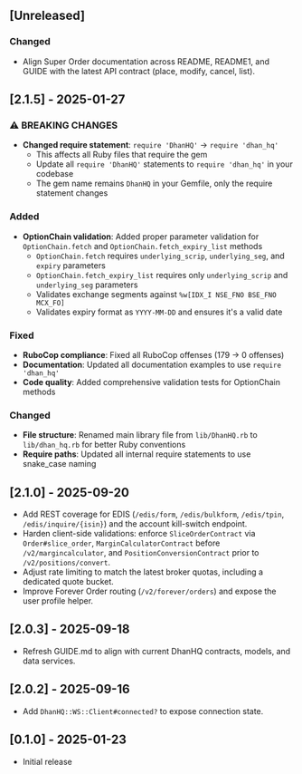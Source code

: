 ## [Unreleased]

### Changed
- Align Super Order documentation across README, README1, and GUIDE with the latest API contract (place, modify, cancel, list).

## [2.1.5] - 2025-01-27

### ⚠️ BREAKING CHANGES
- **Changed require statement**: `require 'DhanHQ'` → `require 'dhan_hq'`
  - This affects all Ruby files that require the gem
  - Update all `require 'DhanHQ'` statements to `require 'dhan_hq'` in your codebase
  - The gem name remains `DhanHQ` in your Gemfile, only the require statement changes

### Added
- **OptionChain validation**: Added proper parameter validation for `OptionChain.fetch` and `OptionChain.fetch_expiry_list` methods
  - `OptionChain.fetch` requires `underlying_scrip`, `underlying_seg`, and `expiry` parameters
  - `OptionChain.fetch_expiry_list` requires only `underlying_scrip` and `underlying_seg` parameters
  - Validates exchange segments against `%w[IDX_I NSE_FNO BSE_FNO MCX_FO]`
  - Validates expiry format as `YYYY-MM-DD` and ensures it's a valid date

### Fixed
- **RuboCop compliance**: Fixed all RuboCop offenses (179 → 0 offenses)
- **Documentation**: Updated all documentation examples to use `require 'dhan_hq'`
- **Code quality**: Added comprehensive validation tests for OptionChain methods

### Changed
- **File structure**: Renamed main library file from `lib/DhanHQ.rb` to `lib/dhan_hq.rb` for better Ruby conventions
- **Require paths**: Updated all internal require statements to use snake_case naming

## [2.1.0] - 2025-09-20

- Add REST coverage for EDIS (`/edis/form`, `/edis/bulkform`, `/edis/tpin`, `/edis/inquire/{isin}`) and the account kill-switch endpoint.
- Harden client-side validations: enforce `SliceOrderContract` via `Order#slice_order`, `MarginCalculatorContract` before `/v2/margincalculator`, and `PositionConversionContract` prior to `/v2/positions/convert`.
- Adjust rate limiting to match the latest broker quotas, including a dedicated quote bucket.
- Improve Forever Order routing (`/v2/forever/orders`) and expose the user profile helper.

## [2.0.3] - 2025-09-18

- Refresh GUIDE.md to align with current DhanHQ contracts, models, and data services.

## [2.0.2] - 2025-09-16

- Add `DhanHQ::WS::Client#connected?` to expose connection state.

## [0.1.0] - 2025-01-23

- Initial release
